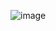 ![image](https://github.com/ezestom/portfolio/assets/100095709/a4adf285-9ad1-4fb1-b378-ea1e9e4e65b3)
